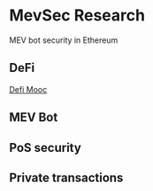 # MevSec Research
MEV bot security in Ethereum

## DeFi
[Defi Mooc](https://rdi.berkeley.edu/berkeley-defi/f22)

##  MEV Bot


## PoS security 


## Private transactions
